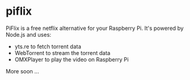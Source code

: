 piflix
======

PiFlix is a free netflix alternative for your Raspberry Pi. It's powered by Node.js and uses:
- yts.re to fetch torrent data
- WebTorrent to stream the torrent data
- OMXPlayer to play the video on Raspberry Pi

More soon ...
